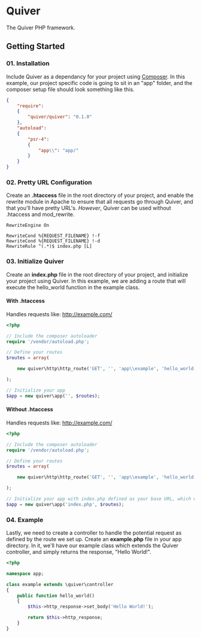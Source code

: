 # Quiver
The Quiver PHP framework.

## Getting Started

### 01. Installation

Include Quiver as a dependancy for your project using [Composer](https://getcomposer.org/). In this example, our project specific code is going to sit in an "app" folder, and the composer setup file should look something like this.

```json
{
	"require":
	{
		"quiver/quiver": "0.1.0"
	},
	"autoload":
	{
		"psr-4":
		{
			"app\\": "app/"
		}
	}
}
```

### 02. Pretty URL Configuration

Create an **.htaccess** file in the root directory of your project, and enable the rewrite module in Apache to ensure that all requests go through Quiver, and that you'll have pretty URL's. _However_, Quiver can be used without .htaccess and mod_rewrite.

```
RewriteEngine On

RewriteCond %{REQUEST_FILENAME} !-f
RewriteCond %{REQUEST_FILENAME} !-d
RewriteRule ^(.*)$ index.php [L]
```

### 03. Initialize Quiver

Create an **index.php** file in the root directory of your project, and initialize your project using Quiver. In this example, we are adding a route that will execute the hello_world function in the example class.

#### With .htaccess

Handles requests like: http://example.com/

```php
<?php

// Include the composer autoloader
require '/vendor/autoload.php';

// Define your routes
$routes = array(

	new quiver\http\http_route('GET', '', 'app\\example', 'hello_world')

);

// Initialize your app
$app = new quiver\app('', $routes);
```

#### Without .htaccess

Handles requests like: http://example.com/

```php
<?php

// Include the composer autoloader
require '/vendor/autoload.php';

// Define your routes
$routes = array(

	new quiver\http\http_route('GET', '', 'app\\example', 'hello_world')

);

// Initialize your app with index.php defined as your base URL, which will remove it from all incoming requests
$app = new quiver\app('index.php', $routes);
```

### 04. Example

Lastly, we need to create a controller to handle the potential request as defined by the route we set up. Create an **example.php** file in your app directory. In it, we'll have our example class which extends the Quiver controller, and simply returns the response, "Hello World!".

```php
<?php

namespace app;

class example extends \quiver\controller
{
	public function hello_world()
	{
		$this->http_response->set_body('Hello World!');

		return $this->http_response;
	}
}
```
